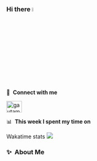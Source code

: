 ### Hi there <a href="https://www.gautamkrishnar.com/"><img src="https://media.giphy.com/media/hvRJCLFzcasrR4ia7z/giphy.gif" width="5%"></a>

🔗 &nbsp;**Connect with me**
<p align="left">
<a href="https://www.linkedin.com/in/pawe%C5%82-pauszek-100550212/" target="blank"><img align="center" src="https://raw.githubusercontent.com/rahuldkjain/github-profile-readme-generator/master/src/images/icons/Social/linked-in-alt.svg" alt="gautamkrishnar" height="30" width="40" /></a>

📊 &nbsp;**This week I spent my time on**

Wakatime stats
 <img src="https://wakatime.com/share/@xLevix/6491d058-07c8-463c-84e0-4378689ef161.svg">
  
### ✨&nbsp; About Me
